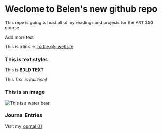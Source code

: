 # Weclome to Belen's new github repo

This repo is going to host all of my readings and projects for the ART 356 course

Add more text

This is a link -> [To the p5j website](https://p5js.org/)

### This is text styles

This is **BOLD TEXT**

This *Text is italizised*

### This is an image

![This is a water bear](https://myoctocat.com/assets/images/base-octocat.svg)

### Journal Entries 

Visit my [journal 01](journal/8_26_2025_entry.md)

